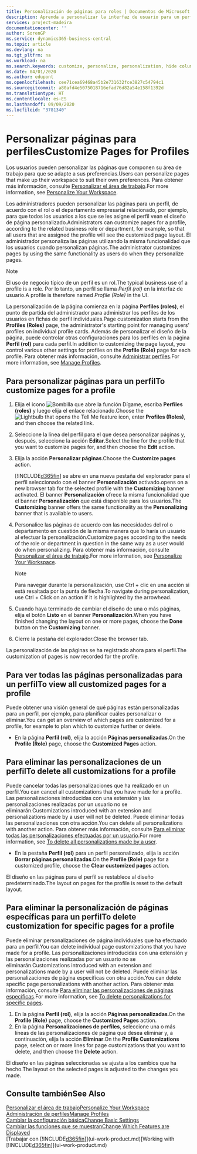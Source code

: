 ```yaml
---
title: Personalización de páginas para roles | Documentos de Microsoft
description: Aprenda a personalizar la interfaz de usuario para un perfil (rol) para que todos los usuarios asignados a ese rol vean un espacio de trabajo personalizado.
services: project-madeira
documentationcenter: ''
author: SorenGP
ms.service: dynamics365-business-central
ms.topic: article
ms.devlang: na
ms.tgt_pltfrm: na
ms.workload: na
ms.search.keywords: customize, personalize, personalization, hide columns, remove fields, move fields
ms.date: 04/01/2020
ms.author: edupont
ms.openlocfilehash: cee71cea69468a45b2e731632fce3827c54794c1
ms.sourcegitcommit: a80afd4e5075018716efad76d82a54e158f1392d
ms.translationtype: HT
ms.contentlocale: es-ES
ms.lasthandoff: 09/09/2020
ms.locfileid: "3781340"
---
```

# <a name="customize-pages-for-profiles"></a><span data-ttu-id="da1e8-103">Personalizar páginas para perfiles</span><span class="sxs-lookup"><span data-stu-id="da1e8-103">Customize Pages for Profiles</span></span>
<span data-ttu-id="da1e8-104">Los usuarios pueden personalizar las páginas que componen su área de trabajo para que se adapte a sus preferencias.</span><span class="sxs-lookup"><span data-stu-id="da1e8-104">Users can personalize pages that make up their workspace to suit their own preferences.</span></span> <span data-ttu-id="da1e8-105">Para obtener más información, consulte [Personalizar el área de trabajo](ui-personalization-user.md).</span><span class="sxs-lookup"><span data-stu-id="da1e8-105">For more information, see [Personalize Your Workspace](ui-personalization-user.md).</span></span>

<span data-ttu-id="da1e8-106">Los administradores pueden personalizar las páginas para un perfil, de acuerdo con el rol o el departamento empresarial relacionado, por ejemplo, para que todos los usuarios a los que se les asigne el perfil vean el diseño de página personalizado.</span><span class="sxs-lookup"><span data-stu-id="da1e8-106">Administrators can customize pages for a profile, according to the related business role or department, for example, so that all users that are assigned the profile will see the customized page layout.</span></span> <span data-ttu-id="da1e8-107">El administrador personaliza las páginas utilizando la misma funcionalidad que los usuarios cuando personalizan páginas.</span><span class="sxs-lookup"><span data-stu-id="da1e8-107">The administrator customizes pages by using the same functionality as users do when they personalize pages.</span></span>

> [!NOTE]
> <span data-ttu-id="da1e8-108">El uso de negocio típico de un perfil es un rol.</span><span class="sxs-lookup"><span data-stu-id="da1e8-108">The typical business use of a profile is a role.</span></span> <span data-ttu-id="da1e8-109">Por lo tanto, un perfil se llama *Perfil (rol)* en la interfaz de usuario.</span><span class="sxs-lookup"><span data-stu-id="da1e8-109">A profile is therefore named *Profile (Role)* in the UI.</span></span>

<span data-ttu-id="da1e8-110">La personalización de la página comienza en la página **Perfiles (roles)**, el punto de partida del administrador para administrar los perfiles de los usuarios en fichas de perfil individuales.</span><span class="sxs-lookup"><span data-stu-id="da1e8-110">Page customization starts from the **Profiles (Roles)** page, the administrator's starting point for managing users' profiles on individual profile cards.</span></span> <span data-ttu-id="da1e8-111">Además de personalizar el diseño de la página, puede controlar otras configuraciones para los perfiles en la página **Perfil (rol)** para cada perfil.</span><span class="sxs-lookup"><span data-stu-id="da1e8-111">In addition to customizing the page layout, you control various other settings for profiles on the **Profile (Role)** page for each profile.</span></span> <span data-ttu-id="da1e8-112">Para obtener más información, consulte [Administrar perfiles](admin-users-profiles-roles.md).</span><span class="sxs-lookup"><span data-stu-id="da1e8-112">For more information, see [Manage Profiles](admin-users-profiles-roles.md).</span></span>

## <a name="to-customize-pages-for-a-profile"></a><span data-ttu-id="da1e8-113">Para personalizar páginas para un perfil</span><span class="sxs-lookup"><span data-stu-id="da1e8-113">To customize pages for a profile</span></span>
1. <span data-ttu-id="da1e8-114">Elija el icono ![Bombilla que abre la función Dígame](media/ui-search/search_small.png "Dígame qué desea hacer"), escriba **Perfiles (roles)** y luego elija el enlace relacionado.</span><span class="sxs-lookup"><span data-stu-id="da1e8-114">Choose the ![Lightbulb that opens the Tell Me feature](media/ui-search/search_small.png "Tell me what you want to do") icon, enter **Profiles (Roles)**, and then choose the related link.</span></span>
2. <span data-ttu-id="da1e8-115">Seleccione la línea del perfil para el que desea personalizar páginas y, después, seleccione la acción **Editar**.</span><span class="sxs-lookup"><span data-stu-id="da1e8-115">Select the line for the profile that you want to customize pages for, and then choose the **Edit** action.</span></span>
3. <span data-ttu-id="da1e8-116">Elija la acción **Personalizar páginas**.</span><span class="sxs-lookup"><span data-stu-id="da1e8-116">Choose the **Customize pages** action.</span></span>

    [!INCLUDE[d365fin](includes/d365fin_md.md)] <span data-ttu-id="da1e8-117">se abre en una nueva pestaña del explorador para el perfil seleccionado con el banner **Personalización** activado.</span><span class="sxs-lookup"><span data-stu-id="da1e8-117">opens on a new browser tab for the selected profile with the **Customizing** banner activated.</span></span> <span data-ttu-id="da1e8-118">El banner **Personalización** ofrece la misma funcionalidad que el banner **Personalización** que está disponible para los usuarios.</span><span class="sxs-lookup"><span data-stu-id="da1e8-118">The **Customizing** banner offers the same functionality as the **Personalizing** banner that is available to users.</span></span>

4. <span data-ttu-id="da1e8-119">Personalice las páginas de acuerdo con las necesidades del rol o departamento en cuestión de la misma manera que lo haría un usuario al efectuar la personalización.</span><span class="sxs-lookup"><span data-stu-id="da1e8-119">Customize pages according to the needs of the role or department in question in the same way as a user would do when personalizing.</span></span> <span data-ttu-id="da1e8-120">Para obtener más información, consulte [Personalizar el área de trabajo](ui-personalization-user.md).</span><span class="sxs-lookup"><span data-stu-id="da1e8-120">For more information, see [Personalize Your Workspace](ui-personalization-user.md).</span></span>

    > [!NOTE]
    > <span data-ttu-id="da1e8-121">Para navegar durante la personalización, use Ctrl + clic en una acción si está resaltada por la punta de flecha.</span><span class="sxs-lookup"><span data-stu-id="da1e8-121">To navigate during personalization, use Ctrl + Click on an action if it is highlighted by the arrowhead.</span></span>

5. <span data-ttu-id="da1e8-122">Cuando haya terminado de cambiar el diseño de una o más páginas, elija el botón **Listo** en el banner **Personalización**.</span><span class="sxs-lookup"><span data-stu-id="da1e8-122">When you have finished changing the layout on one or more pages, choose the **Done** button on the **Customizing** banner.</span></span>
6. <span data-ttu-id="da1e8-123">Cierre la pestaña del explorador.</span><span class="sxs-lookup"><span data-stu-id="da1e8-123">Close the browser tab.</span></span>

<span data-ttu-id="da1e8-124">La personalización de las páginas se ha registrado ahora para el perfil.</span><span class="sxs-lookup"><span data-stu-id="da1e8-124">The customization of pages is now recorded for the profile.</span></span>

## <a name="to-view-all-customized-pages-for-a-profile"></a><span data-ttu-id="da1e8-125">Para ver todas las páginas personalizadas para un perfil</span><span class="sxs-lookup"><span data-stu-id="da1e8-125">To view all customized pages for a profile</span></span>
<span data-ttu-id="da1e8-126">Puede obtener una visión general de qué páginas están personalizadas para un perfil, por ejemplo, para planificar cuáles personalizar o eliminar.</span><span class="sxs-lookup"><span data-stu-id="da1e8-126">You can get an overview of which pages are customized for a profile, for example to plan which to customize further or delete.</span></span>

- <span data-ttu-id="da1e8-127">En la página **Perfil (rol)**, elija la acción **Páginas personalizadas**.</span><span class="sxs-lookup"><span data-stu-id="da1e8-127">On the **Profile (Role)** page, choose the **Customized Pages** action.</span></span>

## <a name="to-delete-all-customizations-for-a-profile"></a><span data-ttu-id="da1e8-128">Para eliminar las personalizaciones de un perfil</span><span class="sxs-lookup"><span data-stu-id="da1e8-128">To delete all customizations for a profile</span></span>
<span data-ttu-id="da1e8-129">Puede cancelar todas las personalizaciones que ha realizado en un perfil.</span><span class="sxs-lookup"><span data-stu-id="da1e8-129">You can cancel all customizations that you have made for a profile.</span></span> <span data-ttu-id="da1e8-130">Las personalizaciones introducidas con una extensión y las personalizaciones realizadas por un usuario no se eliminarán.</span><span class="sxs-lookup"><span data-stu-id="da1e8-130">Customizations introduced with an extension and personalizations made by a user will not be deleted.</span></span> <span data-ttu-id="da1e8-131">Puede eliminar todas las personalizaciones con otra acción.</span><span class="sxs-lookup"><span data-stu-id="da1e8-131">You can delete all personalizations with another action.</span></span> <span data-ttu-id="da1e8-132">Para obtener más información, consulte [Para eliminar todas las personalizaciones efectuadas por un usuario](admin-users-profiles-roles.md#to-delete-all-personalizations-made-by-a-user).</span><span class="sxs-lookup"><span data-stu-id="da1e8-132">For more information, see [To delete all personalizations made by a user](admin-users-profiles-roles.md#to-delete-all-personalizations-made-by-a-user).</span></span>

- <span data-ttu-id="da1e8-133">En la pestaña **Perfil (rol)** para un perfil personalizado, elija la acción **Borrar páginas personalizadas**.</span><span class="sxs-lookup"><span data-stu-id="da1e8-133">On the **Profile (Role)** page for a customized profile, choose the **Clear customized pages** action.</span></span>

<span data-ttu-id="da1e8-134">El diseño en las páginas para el perfil se restablece al diseño predeterminado.</span><span class="sxs-lookup"><span data-stu-id="da1e8-134">The layout on pages for the profile is reset to the default layout.</span></span>  

## <a name="to-delete-customization-for-specific-pages-for-a-profile"></a><span data-ttu-id="da1e8-135">Para eliminar la personalización de páginas específicas para un perfil</span><span class="sxs-lookup"><span data-stu-id="da1e8-135">To delete customization for specific pages for a profile</span></span>
<span data-ttu-id="da1e8-136">Puede eliminar personalizaciones de página individuales que ha efectuado para un perfil.</span><span class="sxs-lookup"><span data-stu-id="da1e8-136">You can delete individual page customizations that you have made for a profile.</span></span> <span data-ttu-id="da1e8-137">Las personalizaciones introducidas con una extensión y las personalizaciones realizadas por un usuario no se eliminarán.</span><span class="sxs-lookup"><span data-stu-id="da1e8-137">Customizations introduced with an extension and personalizations made by a user will not be deleted.</span></span> <span data-ttu-id="da1e8-138">Puede eliminar las personalizaciones de página específicas con otra acción.</span><span class="sxs-lookup"><span data-stu-id="da1e8-138">You can delete specific page personalizations with another action.</span></span> <span data-ttu-id="da1e8-139">Para obtener más información, consulte [Para eliminar las personalizaciones de páginas específicas](admin-users-profiles-roles.md#to-delete-personalizations-for-specific-pages).</span><span class="sxs-lookup"><span data-stu-id="da1e8-139">For more information, see [To delete personalizations for specific pages](admin-users-profiles-roles.md#to-delete-personalizations-for-specific-pages).</span></span>

1. <span data-ttu-id="da1e8-140">En la página **Perfil (rol)**, elija la acción **Páginas personalizadas**.</span><span class="sxs-lookup"><span data-stu-id="da1e8-140">On the **Profile (Role)** page, choose the **Customized Pages** action.</span></span>
2. <span data-ttu-id="da1e8-141">En la página **Personalizaciones de perfiles**, seleccione una o más líneas de las personalizaciones de página que desea eliminar y, a continuación, elija la acción **Eliminar**.</span><span class="sxs-lookup"><span data-stu-id="da1e8-141">On the **Profile Customizations** page, select on or more lines for page customizations that you want to delete, and then choose the **Delete** action.</span></span>

<span data-ttu-id="da1e8-142">El diseño en las páginas seleccionadas se ajusta a los cambios que ha hecho.</span><span class="sxs-lookup"><span data-stu-id="da1e8-142">The layout on the selected pages is adjusted to the changes you made.</span></span>

## <a name="see-also"></a><span data-ttu-id="da1e8-143">Consulte también</span><span class="sxs-lookup"><span data-stu-id="da1e8-143">See Also</span></span>
[<span data-ttu-id="da1e8-144">Personalizar el área de trabajo</span><span class="sxs-lookup"><span data-stu-id="da1e8-144">Personalize Your Workspace</span></span>](ui-personalization-user.md)  
[<span data-ttu-id="da1e8-145">Administración de perfiles</span><span class="sxs-lookup"><span data-stu-id="da1e8-145">Manage Profiles</span></span>](admin-users-profiles-roles.md)  
[<span data-ttu-id="da1e8-146">Cambiar la configuración básica</span><span class="sxs-lookup"><span data-stu-id="da1e8-146">Change Basic Settings</span></span>](ui-change-basic-settings.md)  
[<span data-ttu-id="da1e8-147">Cambiar las funciones que se muestran</span><span class="sxs-lookup"><span data-stu-id="da1e8-147">Change Which Features are Displayed</span></span>](ui-experiences.md)  
<span data-ttu-id="da1e8-148">[Trabajar con [!INCLUDE[d365fin](includes/d365fin_md.md)]](ui-work-product.md)</span><span class="sxs-lookup"><span data-stu-id="da1e8-148">[Working with [!INCLUDE[d365fin](includes/d365fin_md.md)]](ui-work-product.md)</span></span>  
